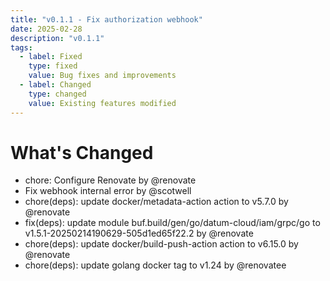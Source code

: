 ```yaml
---
title: "v0.1.1 - Fix authorization webhook"
date: 2025-02-28
description: "v0.1.1"
tags:
  - label: Fixed
    type: fixed
    value: Bug fixes and improvements
  - label: Changed
    type: changed
    value: Existing features modified
---
```


# What's Changed

- chore: Configure Renovate by @renovate
- Fix webhook internal error by @scotwell
- chore(deps): update docker/metadata-action action to v5.7.0 by @renovate
- fix(deps): update module buf.build/gen/go/datum-cloud/iam/grpc/go to v1.5.1-20250214190629-505d1ed65f22.2 by @renovate
- chore(deps): update docker/build-push-action action to v6.15.0 by @renovate
- chore(deps): update golang docker tag to v1.24 by @renovatee